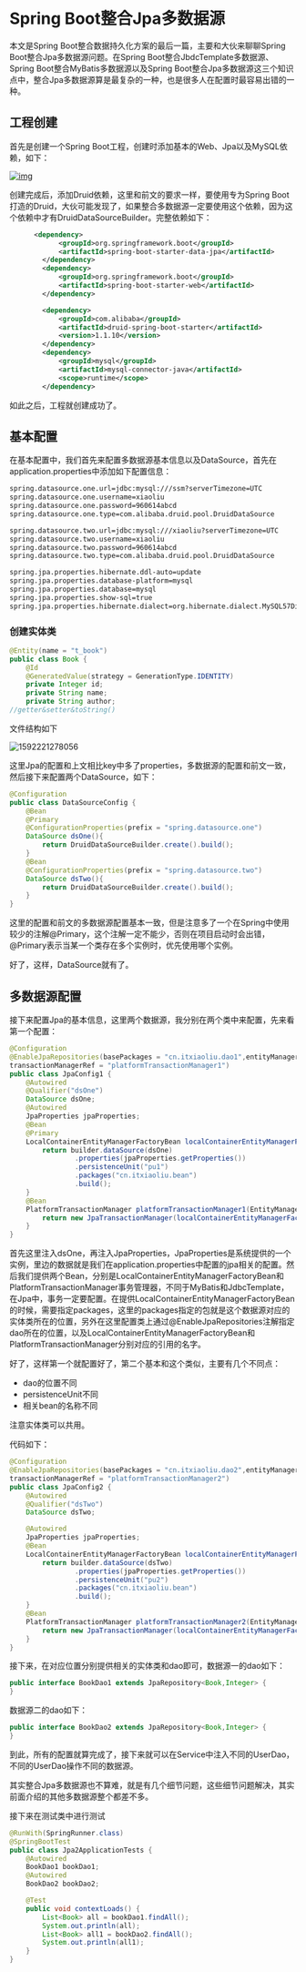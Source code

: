 # Spring Boot整合Jpa多数据源

本文是Spring Boot整合数据持久化方案的最后一篇，主要和大伙来聊聊Spring Boot整合Jpa多数据源问题。在Spring Boot整合JbdcTemplate多数据源、Spring Boot整合MyBatis多数据源以及Spring Boot整合Jpa多数据源这三个知识点中，整合Jpa多数据源算是最复杂的一种，也是很多人在配置时最容易出错的一种。



## 工程创建

首先是创建一个Spring Boot工程，创建时添加基本的Web、Jpa以及MySQL依赖，如下：

[![img](http://www.javaboy.org/images/sb/5-1.png)](http://www.javaboy.org/images/sb/5-1.png)

创建完成后，添加Druid依赖，这里和前文的要求一样，要使用专为Spring Boot打造的Druid，大伙可能发现了，如果整合多数据源一定要使用这个依赖，因为这个依赖中才有DruidDataSourceBuilder。完整依赖如下：

```xml
      <dependency>
            <groupId>org.springframework.boot</groupId>
            <artifactId>spring-boot-starter-data-jpa</artifactId>
        </dependency>
        <dependency>
            <groupId>org.springframework.boot</groupId>
            <artifactId>spring-boot-starter-web</artifactId>
        </dependency>

        <dependency>
            <groupId>com.alibaba</groupId>
            <artifactId>druid-spring-boot-starter</artifactId>
            <version>1.1.10</version>
        </dependency>
        <dependency>
            <groupId>mysql</groupId>
            <artifactId>mysql-connector-java</artifactId>
            <scope>runtime</scope>
        </dependency>
```

如此之后，工程就创建成功了。

## 基本配置

在基本配置中，我们首先来配置多数据源基本信息以及DataSource，首先在application.properties中添加如下配置信息：

```xml
spring.datasource.one.url=jdbc:mysql:///ssm?serverTimezone=UTC
spring.datasource.one.username=xiaoliu
spring.datasource.one.password=960614abcd
spring.datasource.one.type=com.alibaba.druid.pool.DruidDataSource

spring.datasource.two.url=jdbc:mysql:///xiaoliu?serverTimezone=UTC
spring.datasource.two.username=xiaoliu
spring.datasource.two.password=960614abcd
spring.datasource.two.type=com.alibaba.druid.pool.DruidDataSource

spring.jpa.properties.hibernate.ddl-auto=update
spring.jpa.properties.database-platform=mysql
spring.jpa.properties.database=mysql
spring.jpa.properties.show-sql=true
spring.jpa.properties.hibernate.dialect=org.hibernate.dialect.MySQL57Dialect
```

### 创建实体类

```java
@Entity(name = "t_book")
public class Book {
    @Id
    @GeneratedValue(strategy = GenerationType.IDENTITY)
    private Integer id;
    private String name;
    private String author;
//getter&setter&toString()
```

文件结构如下

![1592221278056](C:\Users\MI\AppData\Roaming\Typora\typora-user-images\1592221278056.png)

这里Jpa的配置和上文相比key中多了properties，多数据源的配置和前文一致，然后接下来配置两个DataSource，如下：

```java
@Configuration
public class DataSourceConfig {
    @Bean
    @Primary
    @ConfigurationProperties(prefix = "spring.datasource.one")
    DataSource dsOne(){
        return DruidDataSourceBuilder.create().build();
    }
    @Bean
    @ConfigurationProperties(prefix = "spring.datasource.two")
    DataSource dsTwo(){
        return DruidDataSourceBuilder.create().build();
    }
}
```

这里的配置和前文的多数据源配置基本一致，但是注意多了一个在Spring中使用较少的注解@Primary，这个注解一定不能少，否则在项目启动时会出错，@Primary表示当某一个类存在多个实例时，优先使用哪个实例。

好了，这样，DataSource就有了。

## 多数据源配置

接下来配置Jpa的基本信息，这里两个数据源，我分别在两个类中来配置，先来看第一个配置：

```java
@Configuration
@EnableJpaRepositories(basePackages = "cn.itxiaoliu.dao1",entityManagerFactoryRef ="localContainerEntityManagerFactoryBean1",
transactionManagerRef = "platformTransactionManager1")
public class JpaConfig1 {
    @Autowired
    @Qualifier("dsOne")
    DataSource dsOne;
    @Autowired
    JpaProperties jpaProperties;
    @Bean
    @Primary
    LocalContainerEntityManagerFactoryBean localContainerEntityManagerFactoryBean1(EntityManagerFactoryBuilder builder){
        return builder.dataSource(dsOne)
                .properties(jpaProperties.getProperties())
                .persistenceUnit("pu1")
                .packages("cn.itxiaoliu.bean")
                .build();
    }
    @Bean
    PlatformTransactionManager platformTransactionManager1(EntityManagerFactoryBuilder builder){
        return new JpaTransactionManager(localContainerEntityManagerFactoryBean1(builder).getObject());
    }
}
```

首先这里注入dsOne，再注入JpaProperties，JpaProperties是系统提供的一个实例，里边的数据就是我们在application.properties中配置的jpa相关的配置。然后我们提供两个Bean，分别是LocalContainerEntityManagerFactoryBean和PlatformTransactionManager事务管理器，不同于MyBatis和JdbcTemplate，在Jpa中，事务一定要配置。在提供LocalContainerEntityManagerFactoryBean的时候，需要指定packages，这里的packages指定的包就是这个数据源对应的实体类所在的位置，另外在这里配置类上通过@EnableJpaRepositories注解指定dao所在的位置，以及LocalContainerEntityManagerFactoryBean和PlatformTransactionManager分别对应的引用的名字。

好了，这样第一个就配置好了，第二个基本和这个类似，主要有几个不同点：

- dao的位置不同
- persistenceUnit不同
- 相关bean的名称不同

注意实体类可以共用。

代码如下：

```java
@Configuration
@EnableJpaRepositories(basePackages = "cn.itxiaoliu.dao2",entityManagerFactoryRef ="localContainerEntityManagerFactoryBean2",
transactionManagerRef = "platformTransactionManager2")
public class JpaConfig2 {
    @Autowired
    @Qualifier("dsTwo")
    DataSource dsTwo;

    @Autowired
    JpaProperties jpaProperties;
    @Bean
    LocalContainerEntityManagerFactoryBean localContainerEntityManagerFactoryBean2(EntityManagerFactoryBuilder builder){
        return builder.dataSource(dsTwo)
                .properties(jpaProperties.getProperties())
                .persistenceUnit("pu2")
                .packages("cn.itxiaoliu.bean")
                .build();
    }
    @Bean
    PlatformTransactionManager platformTransactionManager2(EntityManagerFactoryBuilder builder){
        return new JpaTransactionManager(localContainerEntityManagerFactoryBean2(builder).getObject());
    }
}
```

接下来，在对应位置分别提供相关的实体类和dao即可，数据源一的dao如下：

```java
public interface BookDao1 extends JpaRepository<Book,Integer> {
}
```

数据源二的dao如下：

```java
public interface BookDao2 extends JpaRepository<Book,Integer> {
}
```

到此，所有的配置就算完成了，接下来就可以在Service中注入不同的UserDao，不同的UserDao操作不同的数据源。

其实整合Jpa多数据源也不算难，就是有几个细节问题，这些细节问题解决，其实前面介绍的其他多数据源整个都差不多。

接下来在测试类中进行测试

```java
@RunWith(SpringRunner.class)
@SpringBootTest
public class Jpa2ApplicationTests {
    @Autowired
    BookDao1 bookDao1;
    @Autowired
    BookDao2 bookDao2;

    @Test
    public void contextLoads() {
        List<Book> all = bookDao1.findAll();
        System.out.println(all);
        List<Book> all1 = bookDao2.findAll();
        System.out.println(all1);
    }
}
```

